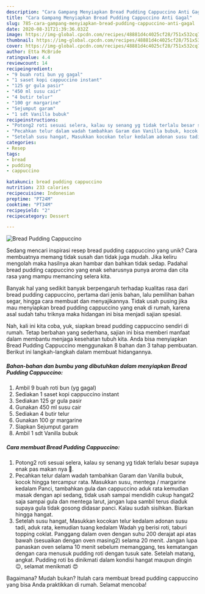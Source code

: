 ```yaml
---
description: "Cara Gampang Menyiapkan Bread Pudding Cappuccino Anti Gagal"
title: "Cara Gampang Menyiapkan Bread Pudding Cappuccino Anti Gagal"
slug: 785-cara-gampang-menyiapkan-bread-pudding-cappuccino-anti-gagal
date: 2020-08-31T21:39:36.032Z
image: https://img-global.cpcdn.com/recipes/48881d4c4025cf28/751x532cq70/bread-pudding-cappuccino-foto-resep-utama.jpg
thumbnail: https://img-global.cpcdn.com/recipes/48881d4c4025cf28/751x532cq70/bread-pudding-cappuccino-foto-resep-utama.jpg
cover: https://img-global.cpcdn.com/recipes/48881d4c4025cf28/751x532cq70/bread-pudding-cappuccino-foto-resep-utama.jpg
author: Etta McBride
ratingvalue: 4.4
reviewcount: 14
recipeingredient:
- "9 buah roti bun yg gagal"
- "1 saset kopi cappuccino instant"
- "125 gr gula pasir"
- "450 ml susu cair"
- "4 butir telur"
- "100 gr margarine"
- "Sejumput garam"
- "1 sdt Vanilla bubuk"
recipeinstructions:
- "Potong2 roti sesuai selera, kalau sy senang yg tidak terlalu besar supaya enak pas makan nya 🤭."
- "Pecahkan telur dalam wadah tambahkan Garam dan Vanilla bubuk, kocok hingga tercampur rata. Masukkan susu, mentega / margarine kedalam Panci, tambahkan gula dan cappuccino aduk rata kemudian masak dengan api sedang, tidak usah sampai mendidih cukup hangat2 saja sampai gula dan mentega larut, jangan lupa sambil terus diaduk supaya gula tidak gosong didasar panci. Kalau sudah sisihkan. Biarkan hingga hangat."
- "Setelah susu hangat, Masukkan kocokan telur kedalam adonan susu tadi, aduk rata, kemudian tuang kedalam Wadah yg berisi roti, taburi topping coklat. Panggang dalam oven dengan suhu 200 derajat api atas bawah (sesuaikan dengan oven masing2) selama 20 menit. Jangan lupa panaskan oven selama 10 menit sebelum memanggang, tes kematangan dengan cara menusuk pudding roti dengan tusuk sate. Setelah matang, angkat. Pudding roti bs dinikmati dalam kondisi hangat maupun dingin 😉, selamat menikmati 😍"
categories:
- Resep
tags:
- bread
- pudding
- cappuccino

katakunci: bread pudding cappuccino 
nutrition: 233 calories
recipecuisine: Indonesian
preptime: "PT24M"
cooktime: "PT34M"
recipeyield: "2"
recipecategory: Dessert

---
```



![Bread Pudding Cappuccino](https://img-global.cpcdn.com/recipes/48881d4c4025cf28/751x532cq70/bread-pudding-cappuccino-foto-resep-utama.jpg)

Sedang mencari inspirasi resep bread pudding cappuccino yang unik? Cara membuatnya memang tidak susah dan tidak juga mudah. Jika keliru mengolah maka hasilnya akan hambar dan bahkan tidak sedap. Padahal bread pudding cappuccino yang enak seharusnya punya aroma dan cita rasa yang mampu memancing selera kita.

Banyak hal yang sedikit banyak berpengaruh terhadap kualitas rasa dari bread pudding cappuccino, pertama dari jenis bahan, lalu pemilihan bahan segar, hingga cara membuat dan menyajikannya. Tidak usah pusing jika mau menyiapkan bread pudding cappuccino yang enak di rumah, karena asal sudah tahu triknya maka hidangan ini bisa menjadi sajian spesial.




Nah, kali ini kita coba, yuk, siapkan bread pudding cappuccino sendiri di rumah. Tetap berbahan yang sederhana, sajian ini bisa memberi manfaat dalam membantu menjaga kesehatan tubuh kita. Anda bisa menyiapkan Bread Pudding Cappuccino menggunakan 8 bahan dan 3 tahap pembuatan. Berikut ini langkah-langkah dalam membuat hidangannya.

<!--inarticleads1-->

##### Bahan-bahan dan bumbu yang dibutuhkan dalam menyiapkan Bread Pudding Cappuccino:

1. Ambil 9 buah roti bun (yg gagal)
1. Sediakan 1 saset kopi cappuccino instant
1. Sediakan 125 gr gula pasir
1. Gunakan 450 ml susu cair
1. Sediakan 4 butir telur
1. Gunakan 100 gr margarine
1. Siapkan Sejumput garam
1. Ambil 1 sdt Vanilla bubuk




<!--inarticleads2-->

##### Cara membuat Bread Pudding Cappuccino:

1. Potong2 roti sesuai selera, kalau sy senang yg tidak terlalu besar supaya enak pas makan nya 🤭.
1. Pecahkan telur dalam wadah tambahkan Garam dan Vanilla bubuk, kocok hingga tercampur rata. Masukkan susu, mentega / margarine kedalam Panci, tambahkan gula dan cappuccino aduk rata kemudian masak dengan api sedang, tidak usah sampai mendidih cukup hangat2 saja sampai gula dan mentega larut, jangan lupa sambil terus diaduk supaya gula tidak gosong didasar panci. Kalau sudah sisihkan. Biarkan hingga hangat.
1. Setelah susu hangat, Masukkan kocokan telur kedalam adonan susu tadi, aduk rata, kemudian tuang kedalam Wadah yg berisi roti, taburi topping coklat. Panggang dalam oven dengan suhu 200 derajat api atas bawah (sesuaikan dengan oven masing2) selama 20 menit. Jangan lupa panaskan oven selama 10 menit sebelum memanggang, tes kematangan dengan cara menusuk pudding roti dengan tusuk sate. Setelah matang, angkat. Pudding roti bs dinikmati dalam kondisi hangat maupun dingin 😉, selamat menikmati 😍




Bagaimana? Mudah bukan? Itulah cara membuat bread pudding cappuccino yang bisa Anda praktikkan di rumah. Selamat mencoba!

